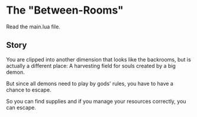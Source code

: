 # The "Between-Rooms"

Read the main.lua file.

## Story

You are clipped into another dimension that looks like the backrooms, but is actually 
a different place: A harvesting field for souls created by a big demon.

But since all demons need to play by gods' rules, you have to have a chance to escape.

So you can find supplies and if you manage your resources correctly, you can escape.

